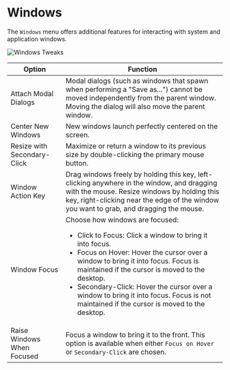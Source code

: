 # Windows

The `Windows` menu offers additional features for interacting with system and application windows.

![Windows Tweaks](/images/gnome-tweaks-extensions/windows-tweaks.png)

| Option | Function |
|--------|----------|
| Attach Modal Dialogs | Modal dialogs (such as windows that spawn when performing a "Save as...") cannot be moved independently from the parent window. Moving the dialog will also move the parent window. |
| Center New Windows | New windows launch perfectly centered on the screen. |
| Resize with Secondary-Click | Maximize or return a window to its previous size by double-clicking the primary mouse button. |
| Window Action Key | Drag windows freely by holding this key, left-clicking anywhere in the window, and dragging with the mouse. Resize windows by holding this key, right-clicking near the edge of the window you want to grab, and dragging the mouse. |
| Window Focus | Choose how windows are focused: <ul><li>Click to Focus: Click a window to bring it into focus.</li><li>Focus on Hover: Hover the cursor over a window to bring it into focus. Focus is maintained if the cursor is moved to the desktop.</li><li>Secondary-Click: Hover the cursor over a window to bring it into focus. Focus is not maintained if the cursor is moved to the desktop. |
| Raise Windows When Focused | Focus a window to bring it to the front. This option is available when either `Focus on Hover` or `Secondary-Click` are chosen. |